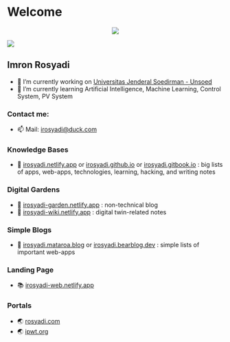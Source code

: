 # Welcome



<p align="center">
  <img src="https://source.unsplash.com/200x200/?cat" />
</p>

![](https://readme-typing-svg.herokuapp.com?lines=Hi+%F0%9F%91%8B;I'm+Imron)
  
## Imron Rosyadi
- 🔭 I’m currently working on [Universitas Jenderal Soedirman - Unsoed](http://elektro.ft.unsoed.ac.id/imron-rosyadi/)
- 🌱 I’m currently learning Artificial Intelligence, Machine Learning, Control System, PV System

### Contact me:
- 📫 Mail: irosyadi@duck.com

### Knowledge Bases
- 📕 [irosyadi.netlify.app](https://irosyadi.netlify.app) or [irosyadi.github.io](https://irosyadi.github.io) or [irosyadi.gitbook.io](https://irosyadi.gitbook.io) : big lists of apps, web-apps, technologies, learning, hacking, and writing notes

### Digital Gardens
- 📗 [irosyadi-garden.netlify.app](https://irosyadi-garden.netlify.app) : non-technical blog
- 📘 [irosyadi-wiki.netlify.app](https://irosyadi-wiki.netlify.app) : digital twin-related notes

### Simple Blogs
- 📑 [irosyadi.mataroa.blog](https://irosyadi.mataroa.blog) or  [irosyadi.bearblog.dev](https://irosyadi.bearblog.dev) : simple lists of important web-apps

### Landing Page
- 📚 [irosyadi-web.netlify.app](https://irosyadi-web.netlify.app)

### Portals
- 🌏 [rosyadi.com](https://rosyadi.com)
- 🌏 [ipwt.org](https://ipwt.org)
